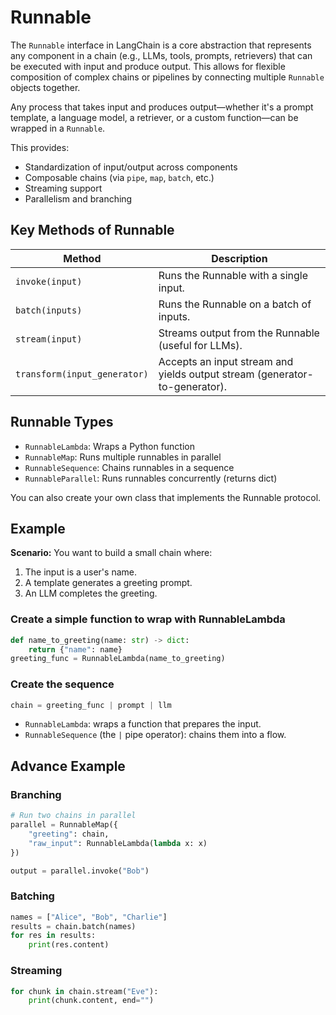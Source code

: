 # Runnable
The `Runnable` interface in LangChain is a core abstraction that represents any component in a chain (e.g., LLMs, tools, prompts, retrievers) that can be executed with input and produce output. This allows for flexible composition of complex chains or pipelines by connecting multiple `Runnable` objects together.

Any process that takes input and produces output—whether it's a prompt template, a language model, a retriever, or a custom function—can be wrapped in a `Runnable`.

This provides:

- Standardization of input/output across components
- Composable chains (via `pipe`, `map`, `batch`, etc.)
- Streaming support
- Parallelism and branching

## Key Methods of Runnable
| Method                       | Description                                                                |
| ---------------------------- | -------------------------------------------------------------------------- |
| `invoke(input)`              | Runs the Runnable with a single input.                                     |
| `batch(inputs)`              | Runs the Runnable on a batch of inputs.                                    |
| `stream(input)`              | Streams output from the Runnable (useful for LLMs).                        |
| `transform(input_generator)` | Accepts an input stream and yields output stream (generator-to-generator). |

## Runnable Types
- `RunnableLambda`: Wraps a Python function
- `RunnableMap`: Runs multiple runnables in parallel
- `RunnableSequence`: Chains runnables in a sequence
- `RunnableParallel`: Runs runnables concurrently (returns dict)

You can also create your own class that implements the Runnable protocol.

## Example
**Scenario:**
You want to build a small chain where:
1. The input is a user's name.
2. A template generates a greeting prompt.
3. An LLM completes the greeting.

### Create a simple function to wrap with RunnableLambda
```py
def name_to_greeting(name: str) -> dict:
    return {"name": name}
greeting_func = RunnableLambda(name_to_greeting)
```
### Create the sequence
```py
chain = greeting_func | prompt | llm
```
- `RunnableLambda`: wraps a function that prepares the input.
- `RunnableSequence` (the `|` pipe operator): chains them into a flow.

## Advance Example
### Branching
```py
# Run two chains in parallel
parallel = RunnableMap({
    "greeting": chain,
    "raw_input": RunnableLambda(lambda x: x)
})

output = parallel.invoke("Bob")
```
### Batching
```py
names = ["Alice", "Bob", "Charlie"]
results = chain.batch(names)
for res in results:
    print(res.content)
```
### Streaming
```py
for chunk in chain.stream("Eve"):
    print(chunk.content, end="")
```
